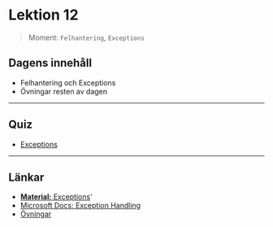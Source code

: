 # Lektion 12

> Moment: `Felhantering`, `Exceptions`

## Dagens innehåll

* Felhantering och Exceptions
* Övningar resten av dagen

---

## Quiz

* [Exceptions](quiz_exceptions.md)

---

## Länkar

* [**Material:** Exceptions](../../../../material/cs/basics/exceptions.md)'
* [Microsoft Docs: Exception Handling](https://learn.microsoft.com/en-us/dotnet/standard/exceptions/)
* [Övningar](exercises12_1.md)
